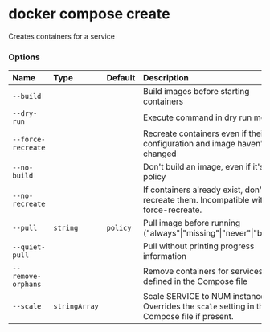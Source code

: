 # docker compose create

<!---MARKER_GEN_START-->
Creates containers for a service

### Options

| Name               | Type          | Default  | Description                                                                                   |
|:-------------------|:--------------|:---------|:----------------------------------------------------------------------------------------------|
| `--build`          |               |          | Build images before starting containers                                                       |
| `--dry-run`        |               |          | Execute command in dry run mode                                                               |
| `--force-recreate` |               |          | Recreate containers even if their configuration and image haven't changed                     |
| `--no-build`       |               |          | Don't build an image, even if it's policy                                                     |
| `--no-recreate`    |               |          | If containers already exist, don't recreate them. Incompatible with --force-recreate.         |
| `--pull`           | `string`      | `policy` | Pull image before running ("always"\|"missing"\|"never"\|"build")                             |
| `--quiet-pull`     |               |          | Pull without printing progress information                                                    |
| `--remove-orphans` |               |          | Remove containers for services not defined in the Compose file                                |
| `--scale`          | `stringArray` |          | Scale SERVICE to NUM instances. Overrides the `scale` setting in the Compose file if present. |


<!---MARKER_GEN_END-->

